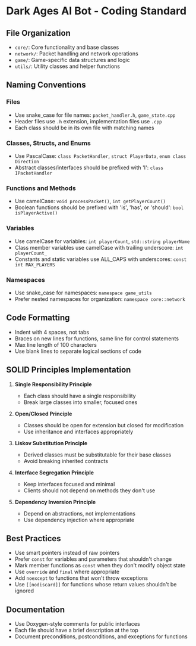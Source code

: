 # Dark Ages AI Bot - Coding Standard

## File Organization

- `core/`: Core functionality and base classes
- `network/`: Packet handling and network operations
- `game/`: Game-specific data structures and logic
- `utils/`: Utility classes and helper functions

## Naming Conventions

### Files

- Use snake_case for file names: `packet_handler.h`, `game_state.cpp`
- Header files use `.h` extension, implementation files use `.cpp`
- Each class should be in its own file with matching names

### Classes, Structs, and Enums

- Use PascalCase: `class PacketHandler`, `struct PlayerData`, `enum class Direction`
- Abstract classes/interfaces should be prefixed with 'I': `class IPacketHandler`

### Functions and Methods

- Use camelCase: `void processPacket()`, `int getPlayerCount()`
- Boolean functions should be prefixed with 'is', 'has', or 'should': `bool isPlayerActive()`

### Variables

- Use camelCase for variables: `int playerCount`, `std::string playerName`
- Class member variables use camelCase with trailing underscore: `int playerCount_`
- Constants and static variables use ALL_CAPS with underscores: `const int MAX_PLAYERS`

### Namespaces

- Use snake_case for namespaces: `namespace game_utils`
- Prefer nested namespaces for organization: `namespace core::network`

## Code Formatting

- Indent with 4 spaces, not tabs
- Braces on new lines for functions, same line for control statements
- Max line length of 100 characters
- Use blank lines to separate logical sections of code

## SOLID Principles Implementation

1. **Single Responsibility Principle**
   - Each class should have a single responsibility
   - Break large classes into smaller, focused ones

2. **Open/Closed Principle**
   - Classes should be open for extension but closed for modification
   - Use inheritance and interfaces appropriately

3. **Liskov Substitution Principle**
   - Derived classes must be substitutable for their base classes
   - Avoid breaking inherited contracts

4. **Interface Segregation Principle**
   - Keep interfaces focused and minimal
   - Clients should not depend on methods they don't use

5. **Dependency Inversion Principle**
   - Depend on abstractions, not implementations
   - Use dependency injection where appropriate

## Best Practices

- Use smart pointers instead of raw pointers
- Prefer `const` for variables and parameters that shouldn't change
- Mark member functions as `const` when they don't modify object state
- Use `override` and `final` where appropriate
- Add `noexcept` to functions that won't throw exceptions
- Use `[[nodiscard]]` for functions whose return values shouldn't be ignored

## Documentation

- Use Doxygen-style comments for public interfaces
- Each file should have a brief description at the top
- Document preconditions, postconditions, and exceptions for functions
